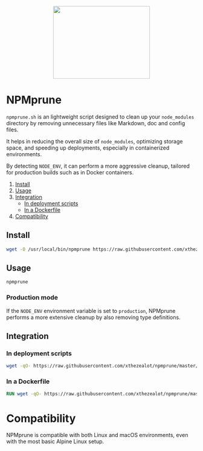 <p align="center"><img src="https://i.imgur.com/joBUSud.jpg" width="256" height="192"></p>

# NPMprune

`npmprune.sh` is an lightweight script designed to clean up your `node_modules` directory by removing unnecessary files like Markdown, doc and config files.

It helps in reducing the overall size of `node_modules`, optimizing storage space, and speeding up deployments, especially in containerized environments.

By detecting `NODE_ENV`, it can perform a more aggressive cleanup, tailored for production builds such as in Docker containers.

1. [Install](#install)
2. [Usage](#usage)
3. [Integration](#integration)
   - [In deployment scripts](#in-deployment-scripts)
   - [In a Dockerfile](#in-a-dockerfile)
4. [Compatibility](#compatibility)

## Install

```sh
wget -O /usr/local/bin/npmprune https://raw.githubusercontent.com/xthezealot/npmprune/master/npmprune.sh && chmod +x /usr/local/bin/npmprune
```

## Usage

```sh
npmprune
```

### Production mode

If the `NODE_ENV` environment variable is set to `production`, NPMprune performs a more extensive cleanup by also removing type definitions.

## Integration

### In deployment scripts

```sh
wget -qO- https://raw.githubusercontent.com/xthezealot/npmprune/master/npmprune.sh | sh
```

### In a Dockerfile

```dockerfile
RUN wget -qO- https://raw.githubusercontent.com/xthezealot/npmprune/master/npmprune.sh | sh
```

# Compatibility

NPMprune is compatible with both Linux and macOS environments, even with the most basic Alpine Linux setup.
